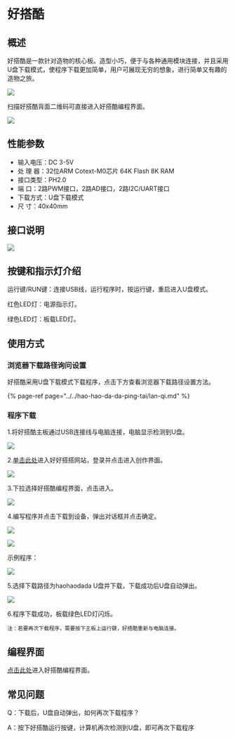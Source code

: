 # 好搭酷

## 概述

好搭酷是一款针对造物的核心板。造型小巧，便于与各种通用模块连接，并且采用U盘下载模式，使程序下载更加简单，用户可展现无穷的想象，进行简单又有趣的造物之旅。

![](../.gitbook/assets/core-1.png)

扫描好搭酷背面二维码可直接进入好搭酷编程界面。

![](../.gitbook/assets/core-7.png)

## 性能参数

* 输入电压：DC 3-5V
* 处 理 器：32位ARM Cotext-M0芯片 64K Flash 8K RAM
* 接口类型：PH2.0
* 端        口：2路PWM接口，2路AD接口，2路I2C/UART接口
* 下载方式：U盘下载模式
* 尺        寸：40x40mm

## 接口说明

![](../.gitbook/assets/core-2.png)

## 按键和指示灯介绍

运行键/RUN键：连接USB线，运行程序时，按运行键，重启进入U盘模式。

红色LED灯：电源指示灯。

绿色LED灯：板载LED灯。

## 使用方式

### 浏览器下载路径询问设置

好搭酷采用U盘下载模式下载程序，点击下方查看浏览器下载路径设置方法。

{% page-ref page="../../hao-hao-da-da-ping-tai/lan-qi.md" %}

### 程序下载

1.将好搭酷主板通过USB连接线与电脑连接，电脑显示检测到U盘。

![](../.gitbook/assets/nduino-wulink-1.png)

2.[单击此处](http://www.haohaodada.com)进入好好搭搭网站，登录并点击进入创作界面。

![](../.gitbook/assets/haodabit-4.png)

3.下拉选择好搭酷编程界面，点击进入。

![](../.gitbook/assets/core-3.png)

4.编写程序并点击下载到设备，弹出对话框并点击确定。

![](../.gitbook/assets/core-4.png)

![](../.gitbook/assets/core-5.png)

示例程序：

![](../.gitbook/assets/core-6.png)

5.选择下载路径为haohaodada U盘并下载，下载成功后U盘自动弹出。

![](../.gitbook/assets/huizhang-8.png)

6.程序下载成功，板载绿色LED灯闪烁。

```text
注：若要再次下载程序，需要按下主板上运行键，好搭酷重新与电脑连接。
```

## 编程界面

[点击此处](http://www.haohaodada.com/Core/)进入好搭酷编程界面。

## 常见问题

Q：下载后，U盘自动弹出，如何再次下载程序？

A：按下好搭酷运行按键，计算机再次检测到U盘，即可再次下载程序

